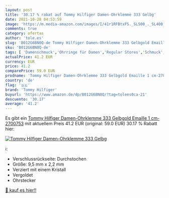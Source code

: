 ```yaml
---
layout: post
title: '30.17 % rabat auf Tommy Hilfiger Damen-Ohrklemme 333 Gelbg'
date: 2021-10-28 04:53:59
image: 'https://m.media-amazon.com/images/I/41r1RFBtxFS._SL500_._SL400_.jpg'
comments: true
category: ofertas
author: 'tole.es'
slug: 'B012G6BN0Q-de Tommy Hilfiger Damen-Ohrklemme 333 Gelbgold Emaille 1...'
sku: 'B012G6BN0Q-de'
tags: [ 'Damenschmuck','Ohrringe für Damen','Regular Stores','Schmuck','Shops','tommy hilfiger', ]
actualPrice: 41.2 EUR
currency: EUR
price: 41.2
comparePrice: 59.0 EUR
prodname: 'Tommy Hilfiger Damen-Ohrklemme 333 Gelbgold Emaille 1 cm-2700753'
country: 'de'
flag: '🇩🇪'
brand: 'Tommy Hilfiger'
buyurl: 'https://www.amazon.de/dp/B012G6BN0Q/?tag=tolees0ca-21'
descuento: '30.17'
average: '41.2'
---
```


Es gibt ein [Tommy Hilfiger Damen-Ohrklemme 333 Gelbgold Emaille 1 cm-2700753](https://www.amazon.de/dp/B012G6BN0Q/?tag=tolees0ca-21) mit aktuellem Preis 41.2 EUR (original: 59.0 EUR) 30.17 % Rabatt hier:

[![Tommy Hilfiger Damen-Ohrklemme 333 Gelbg](https://m.media-amazon.com/images/I/41r1RFBtxFS._SL500_._SL400_.jpg)](https://www.amazon.de/dp/B012G6BN0Q/?tag=tolees0ca-21)

ℹ️:

- Verschlussrückseite: Durchstochen
- Größe: 9,5 mm x 2,2 mm
- Verziert mit einem Kristall
- Vergoldet
- Ohrstecker

[🛒 kauf es hier!!](https://www.amazon.de/dp/B012G6BN0Q/?tag=tolees0ca-21)
